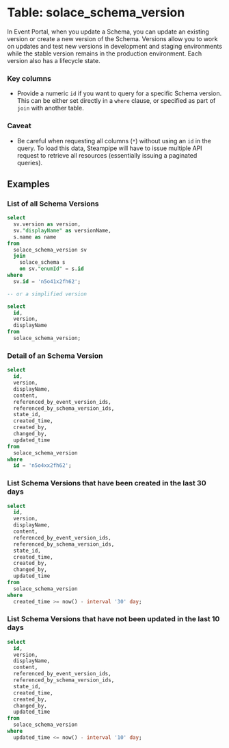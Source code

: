 # Table: solace_schema_version

In Event Portal, when you update a Schema, you can update an existing version or create a new version of the Schema. Versions allow you to work on updates and test new versions in development and staging environments while the stable version remains in the production environment. Each version also has a lifecycle state. 

### Key columns
- Provide a numeric `id` if you want to query for a specific Schema version. This can be either set directly in a `where` clause, or specified as part of `join` with another table.

### Caveat
- Be careful when requesting all columns (`*`) without using an `id` in the query. To load this data, Steampipe will have to issue multiple API request to retrieve all resources (essentially issuing a paginated queries).

## Examples

### List of all Schema Versions

```sql
select
  sv.version as version,
  sv."displayName" as versionName,
  s.name as name 
from
  solace_schema_version sv 
  join
    solace_schema s 
    on sv."enumId" = s.id 
where
  sv.id = 'n5o41x2fh62';

-- or a simplified version

select
  id, 
  version, 
  displayName
from
  solace_schema_version;
```

### Detail of an Schema Version

```sql
select
  id, 
  version, 
  displayName,
  content,
  referenced_by_event_version_ids,
  referenced_by_schema_version_ids,
  state_id,
  created_time,
  created_by,
  changed_by,
  updated_time  
from
  solace_schema_version
where
  id = 'n5o4xx2fh62';
```

### List Schema Versions that have been created in the last 30 days

```sql
select
  id, 
  version, 
  displayName,
  content,
  referenced_by_event_version_ids,
  referenced_by_schema_version_ids,
  state_id,
  created_time,
  created_by,
  changed_by,
  updated_time
from
  solace_schema_version
where
  created_time >= now() - interval '30' day;
```

### List Schema Versions that have not been updated in the last 10 days

```sql
select
  id, 
  version, 
  displayName,
  content,
  referenced_by_event_version_ids,
  referenced_by_schema_version_ids,
  state_id,
  created_time,
  created_by,
  changed_by,
  updated_time
from
  solace_schema_version
where
  updated_time <= now() - interval '10' day;
```